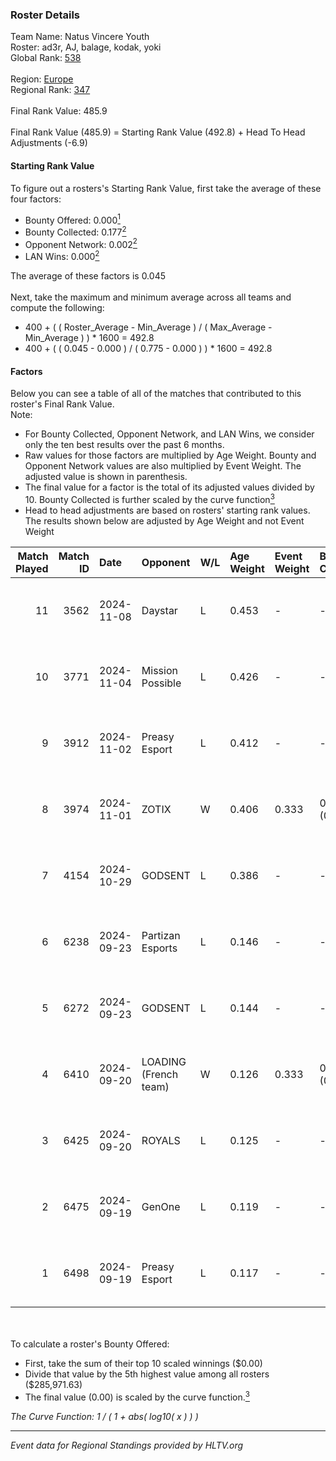 ### Roster Details<br />
Team Name: Natus Vincere Youth<br />
Roster: ad3r, AJ, balage, kodak, yoki<br />
Global Rank: [538](../../standings_global_2025_02_28.md)<br />
<br />
Region: [Europe]( ../../standings_europe_2025_02_28.md)<br />
Regional Rank: [347]( ../../standings_europe_2025_02_28.md)<br />
<br />
Final Rank Value:  485.9<br />
<br />
Final Rank Value (485.9) = Starting Rank Value (492.8) + Head To Head Adjustments (-6.9)<br />

#### Starting Rank Value<br />
To figure out a rosters's Starting Rank Value, first take the average of these four factors:<br />
- Bounty Offered: 0.000[<sup>1</sup>](#table2)
- Bounty Collected: 0.177[<sup>2</sup>](#table1)
- Opponent Network: 0.002[<sup>2</sup>](#table1)
- LAN Wins: 0.000[<sup>2</sup>](#table1)

The average of these factors is 0.045<br />
<br />
Next, take the maximum and minimum average across all teams and compute the following:<br />
- 400 + ( ( Roster_Average - Min_Average ) / ( Max_Average - Min_Average ) ) * 1600 = 492.8
- 400 + ( ( 0.045 - 0.000 ) / ( 0.775 - 0.000 ) ) * 1600 = 492.8


#### Factors<br />
Below you can see a table of all of the matches that contributed to this roster's Final Rank Value.<br />
Note:<br />

- For Bounty Collected, Opponent Network, and LAN Wins, we consider only the ten best results over the past 6 months.
- Raw values for those factors are multiplied by Age Weight. Bounty and Opponent Network values are also multiplied by Event Weight. The adjusted value is shown in parenthesis.
- The final value for a factor is the total of its adjusted values divided by 10. Bounty Collected is further scaled by the curve function[<sup>3</sup>](#curveFunction)
- Head to head adjustments are based on rosters' starting rank values. The results shown below are adjusted by Age Weight and not Event Weight
<span id="table1"></span><br />


| Match Played | Match ID | Date       | Opponent              | W/L | Age Weight | Event Weight | Bounty Collected | Opponent Network | LAN Wins  | H2H Adj. | Roster                        |
| -: | -: | :- | :- | :- | :- | :- | :- | :- | :- | -: | :- |
|           11 |     3562 | 2024-11-08 | Daystar               | L   | 0.453      | -            | -                | -                | -         |    -4.13 | ad3r, AJ, balage, kodak, yoki |
|           10 |     3771 | 2024-11-04 | Mission Possible      | L   | 0.426      | -            | -                | -                | -         |    -5.60 | ad3r, AJ, balage, kodak, yoki |
|            9 |     3912 | 2024-11-02 | Preasy Esport         | L   | 0.412      | -            | -                | -                | -         |    -1.97 | ad3r, AJ, balage, kodak, Yoki |
|            8 |     3974 | 2024-11-01 | ZOTIX                 | W   | 0.406      | 0.333        | 0.002 (0.000)    | 0.160 (0.022)    | 0 (0.000) |     8.87 | ad3r, AJ, balage, kodak, Yoki |
|            7 |     4154 | 2024-10-29 | GODSENT               | L   | 0.386      | -            | -                | -                | -         |    -3.07 | ad3r, AJ, balage, kodak, Yoki |
|            6 |     6238 | 2024-09-23 | Partizan Esports      | L   | 0.146      | -            | -                | -                | -         |    -0.10 | ad3r, AJ, Balage, kodak, Yoki |
|            5 |     6272 | 2024-09-23 | GODSENT               | L   | 0.144      | -            | -                | -                | -         |    -1.17 | ad3r, AJ, Balage, kodak, Yoki |
|            4 |     6410 | 2024-09-20 | LOADING (French team) | W   | 0.126      | 0.333        | 0.000 (0.000)    | 0.025 (0.001)    | 0 (0.000) |     2.16 | ad3r, AJ, Balage, kodak, Yoki |
|            3 |     6425 | 2024-09-20 | ROYALS                | L   | 0.125      | -            | -                | -                | -         |    -0.94 | ad3r, AJ, Balage, kodak, Yoki |
|            2 |     6475 | 2024-09-19 | GenOne                | L   | 0.119      | -            | -                | -                | -         |    -0.43 | ad3r, AJ, Balage, kodak, Yoki |
|            1 |     6498 | 2024-09-19 | Preasy Esport         | L   | 0.117      | -            | -                | -                | -         |    -0.50 | ad3r, AJ, Balage, kodak, Yoki |

<br />
<span id="table2"></span><br />
To calculate a roster's Bounty Offered:<br />

- First, take the sum of their top 10 scaled winnings ($0.00)
- Divide that value by the 5th highest value among all rosters ($285,971.63)
- The final value (0.00) is scaled by the curve function.[<sup>3</sup>](#curveFunction)

<span id="curveFunction"></span>_The Curve Function: 1 / ( 1 + abs( log10( x ) ) )_<br />

---
_Event data for Regional Standings provided by HLTV.org_<br />
